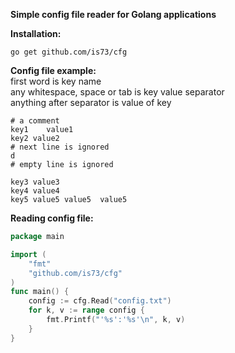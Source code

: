 **Simple config file reader for Golang applications**


**Installation:**
```
go get github.com/is73/cfg
```


**Config file example:**  
first word is key name  
any whitespace, space or tab is key value separator  
anything after separator is value of key  
```
# a comment
key1	value1
key2 value2
# next line is ignored
d
# empty line is ignored

key3 value3
key4 value4
key5 value5 value5	value5
```


**Reading config file:**
```go
package main

import (
	"fmt"
	"github.com/is73/cfg"
)
func main() {
	config := cfg.Read("config.txt")
	for k, v := range config {
		fmt.Printf("'%s':'%s'\n", k, v)
	}
}
```
